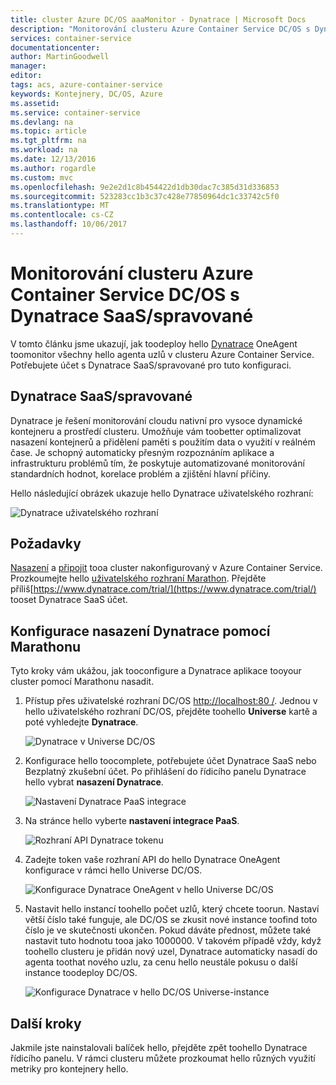 ```yaml
---
title: cluster Azure DC/OS aaaMonitor - Dynatrace | Microsoft Docs
description: "Monitorování clusteru Azure Container Service DC/OS s Dynatrace. Nasaďte hello Dynatrace OneAgent pomocí řídicího panelu hello DC/OS."
services: container-service
documentationcenter: 
author: MartinGoodwell
manager: 
editor: 
tags: acs, azure-container-service
keywords: Kontejnery, DC/OS, Azure
ms.assetid: 
ms.service: container-service
ms.devlang: na
ms.topic: article
ms.tgt_pltfrm: na
ms.workload: na
ms.date: 12/13/2016
ms.author: rogardle
ms.custom: mvc
ms.openlocfilehash: 9e2e2d1c8b454422d1db30dac7c385d31d336853
ms.sourcegitcommit: 523283cc1b3c37c428e77850964dc1c33742c5f0
ms.translationtype: MT
ms.contentlocale: cs-CZ
ms.lasthandoff: 10/06/2017
---
```

# <a name="monitor-an-azure-container-service-dcos-cluster-with-dynatrace-saasmanaged"></a>Monitorování clusteru Azure Container Service DC/OS s Dynatrace SaaS/spravované
V tomto článku jsme ukazují, jak toodeploy hello [Dynatrace](https://www.dynatrace.com/) OneAgent toomonitor všechny hello agenta uzlů v clusteru Azure Container Service. Potřebujete účet s Dynatrace SaaS/spravované pro tuto konfiguraci. 

## <a name="dynatrace-saasmanaged"></a>Dynatrace SaaS/spravované
Dynatrace je řešení monitorování cloudu nativní pro vysoce dynamické kontejneru a prostředí clusteru. Umožňuje vám toobetter optimalizovat nasazení kontejnerů a přidělení paměti s použitím data o využití v reálném čase. Je schopný automaticky přesným rozpoznáním aplikace a infrastrukturu problémů tím, že poskytuje automatizované monitorování standardních hodnot, korelace problém a zjištění hlavní příčiny.

Hello následující obrázek ukazuje hello Dynatrace uživatelského rozhraní:

![Dynatrace uživatelského rozhraní](./media/container-service-monitoring-dynatrace/dynatrace.png)

## <a name="prerequisites"></a>Požadavky 
[Nasazení](container-service-deployment.md) a [připojit](./../container-service-connect.md) tooa cluster nakonfigurovaný v Azure Container Service. Prozkoumejte hello [uživatelského rozhraní Marathon](container-service-mesos-marathon-ui.md). Přejděte příliš[https://www.dynatrace.com/trial/](https://www.dynatrace.com/trial/) tooset Dynatrace SaaS účet.  

## <a name="configure-a-dynatrace-deployment-with-marathon"></a>Konfigurace nasazení Dynatrace pomocí Marathonu
Tyto kroky vám ukážou, jak tooconfigure a Dynatrace aplikace tooyour cluster pomocí Marathonu nasadit.

1. Přístup přes uživatelské rozhraní DC/OS [http://localhost:80 /](http://localhost:80/). Jednou v hello uživatelského rozhraní DC/OS, přejděte toohello **Universe** kartě a poté vyhledejte **Dynatrace**.

    ![Dynatrace v Universe DC/OS](./media/container-service-monitoring-dynatrace/dynatrace-universe.png)

2. Konfigurace hello toocomplete, potřebujete účet Dynatrace SaaS nebo Bezplatný zkušební účet. Po přihlášení do řídicího panelu Dynatrace hello vybrat **nasazení Dynatrace**.

    ![Nastavení Dynatrace PaaS integrace](./media/container-service-monitoring-dynatrace/setup-paas.png)

3. Na stránce hello vyberte **nastavení integrace PaaS**. 

    ![Rozhraní API Dynatrace tokenu](./media/container-service-monitoring-dynatrace/api-token.png) 

4. Zadejte token vaše rozhraní API do hello Dynatrace OneAgent konfigurace v rámci hello Universe DC/OS. 

    ![Konfigurace Dynatrace OneAgent v hello Universe DC/OS](./media/container-service-monitoring-dynatrace/dynatrace-config.png)

5. Nastavit hello instancí toohello počet uzlů, který chcete toorun. Nastaví větší číslo také funguje, ale DC/OS se zkusit nové instance toofind toto číslo je ve skutečnosti ukončen. Pokud dáváte přednost, můžete také nastavit tuto hodnotu tooa jako 1000000. V takovém případě vždy, když toohello clusteru je přidán nový uzel, Dynatrace automaticky nasadí do agenta toothat nového uzlu, za cenu hello neustále pokusu o další instance toodeploy DC/OS.

    ![Konfigurace Dynatrace v hello DC/OS Universe-instance](./media/container-service-monitoring-dynatrace/dynatrace-config2.png)

## <a name="next-steps"></a>Další kroky

Jakmile jste nainstalovali balíček hello, přejděte zpět toohello Dynatrace řídicího panelu. V rámci clusteru můžete prozkoumat hello různých využití metriky pro kontejnery hello. 
